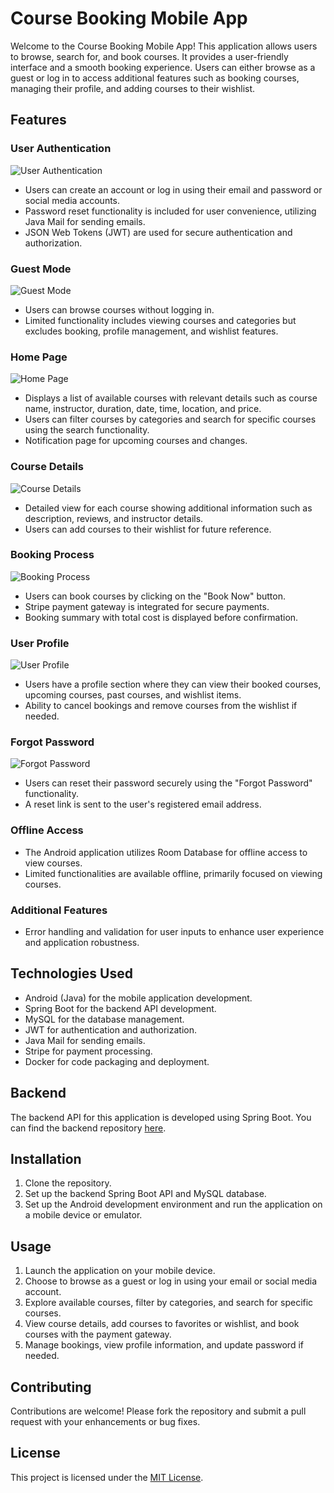# Course Booking Mobile App

Welcome to the Course Booking Mobile App! This application allows users to browse, search for, and book courses. It provides a user-friendly interface and a smooth booking experience. Users can either browse as a guest or log in to access additional features such as booking courses, managing their profile, and adding courses to their wishlist.

## Features

### User Authentication

![User Authentication](images/authentication.png)

- Users can create an account or log in using their email and password or social media accounts.
- Password reset functionality is included for user convenience, utilizing Java Mail for sending emails.
- JSON Web Tokens (JWT) are used for secure authentication and authorization.

### Guest Mode

![Guest Mode](images/guest_mode.png)

- Users can browse courses without logging in.
- Limited functionality includes viewing courses and categories but excludes booking, profile management, and wishlist features.

### Home Page

![Home Page](images/home_page.png)

- Displays a list of available courses with relevant details such as course name, instructor, duration, date, time, location, and price.
- Users can filter courses by categories and search for specific courses using the search functionality.
- Notification page for upcoming courses and changes.

### Course Details

![Course Details](images/course_details.png)

- Detailed view for each course showing additional information such as description, reviews, and instructor details.
- Users can add courses to their wishlist for future reference.

### Booking Process

![Booking Process](images/booking_process.png)

- Users can book courses by clicking on the "Book Now" button.
- Stripe payment gateway is integrated for secure payments.
- Booking summary with total cost is displayed before confirmation.

### User Profile

![User Profile](images/user_profile.png)

- Users have a profile section where they can view their booked courses, upcoming courses, past courses, and wishlist items.
- Ability to cancel bookings and remove courses from the wishlist if needed.

### Forgot Password

![Forgot Password](images/forgot_password.png)

- Users can reset their password securely using the "Forgot Password" functionality.
- A reset link is sent to the user's registered email address.

### Offline Access

- The Android application utilizes Room Database for offline access to view courses.
- Limited functionalities are available offline, primarily focused on viewing courses.

### Additional Features

- Error handling and validation for user inputs to enhance user experience and application robustness.

## Technologies Used

- Android (Java) for the mobile application development.
- Spring Boot for the backend API development.
- MySQL for the database management.
- JWT for authentication and authorization.
- Java Mail for sending emails.
- Stripe for payment processing.
- Docker for code packaging and deployment.

## Backend

The backend API for this application is developed using Spring Boot. You can find the backend repository [here](https://github.com/your-username/backend-repo).

## Installation

1. Clone the repository.
2. Set up the backend Spring Boot API and MySQL database.
3. Set up the Android development environment and run the application on a mobile device or emulator.

## Usage

1. Launch the application on your mobile device.
2. Choose to browse as a guest or log in using your email or social media account.
3. Explore available courses, filter by categories, and search for specific courses.
4. View course details, add courses to favorites or wishlist, and book courses with the payment gateway.
5. Manage bookings, view profile information, and update password if needed.

## Contributing

Contributions are welcome! Please fork the repository and submit a pull request with your enhancements or bug fixes.

## License

This project is licensed under the [MIT License](LICENSE).

